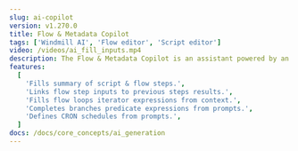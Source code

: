 ```yaml
---
slug: ai-copilot
version: v1.270.0
title: Flow & Metadata Copilot
tags: ['Windmill AI', 'Flow editor', 'Script editor']
video: /videos/ai_fill_inputs.mp4
description: The Flow & Metadata Copilot is an assistant powered by an OpenAI resource that simplifies your script & flows building experience by population fields (summaries, descriptions, step input expressions) automatically based on context and prompts.
features:
  [
    'Fills summary of script & flow steps.',
    'Links flow step inputs to previous steps results.',
    'Fills flow loops iterator expressions from context.',
    'Completes branches predicate expressions from prompts.',
    'Defines CRON schedules from prompts.',
  ]
docs: /docs/core_concepts/ai_generation
---
```

